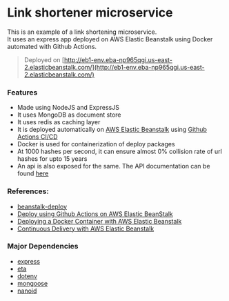 # Link shortener microservice

This is an example of a link shortening microservice.  
It uses an express app deployed on AWS Elastic Beanstalk using Docker automated with Github Actions.

> Deployed on [http://eb1-env.eba-np965qgi.us-east-2.elasticbeanstalk.com/](http://eb1-env.eba-np965qgi.us-east-2.elasticbeanstalk.com/)

### Features

- Made using NodeJS and ExpressJS
- It uses MongoDB as document store
- It uses redis as caching layer
- It is deployed automatically on [AWS Elastic Beanstalk](https://aws.amazon.com/elasticbeanstalk/) using [Github Actions CI/CD](https://github.com/features/actions)
- Docker is used for containerization of deploy packages
- At 1000 hashes per second, it can ensure almost 0% collision rate of url hashes for upto 15 years
- An api is also exposed for the same. The API documentation can be found [here](https://documenter.getpostman.com/view/9368565/TzkyNLWL)

### References:

- [beanstalk-deploy](https://github.com/einaregilsson/beanstalk-deploy)
- [Deploy using Github Actions on AWS Elastic BeanStalk](https://javascript.plainenglish.io/deploy-using-github-actions-on-aws-elastic-beanstalk-c23ecd35776d)
- [Deploying a Docker Container with AWS Elastic Beanstalk](https://medium.com/@sommershurbaji/deploying-a-docker-container-to-aws-with-elastic-beanstalk-28adfd6e7e95)
- [Continuous Delivery with AWS Elastic Beanstalk](https://medium.com/@sommershurbaji/continuous-delivery-with-aws-elastic-beanstalk-and-travis-ci-2dd54754965f)

### Major Dependencies

- [express](https://www.npmjs.com/package/express)
- [eta](https://www.npmjs.com/package/eta)
- [dotenv](https://www.npmjs.com/package/dotenv)
- [mongoose](https://www.npmjs.com/package/mongoose)
- [nanoid](https://www.npmjs.com/package/nanoid)
